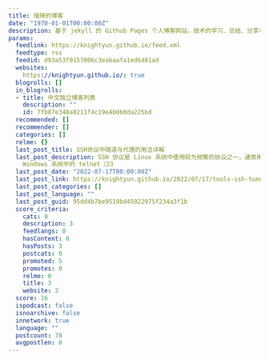 ```yaml
---
title: 瑝琦的博客
date: "1970-01-01T00:00:00Z"
description: 基于 jekyll 的 Github Pages 个人博客网站，技术的学习、总结、分享与提升
params:
  feedlink: https://knightyun.github.io/feed.xml
  feedtype: rss
  feedid: d93a53f0157006c3eabaafa1ed6481ad
  websites:
    https://knightyun.github.io/: true
  blogrolls: []
  in_blogrolls:
  - title: 中文独立博客列表
    description: ""
    id: 7fb87e348a8211f4c19e4b0b0da225bd
  recommended: []
  recommender: []
  categories: []
  relme: {}
  last_post_title: SSH协议中隧道与代理的用法详解
  last_post_description: SSH 协议是 Linux 系统中使用较为频繁的协议之一，通常用于远程管理主机或服务器，默认使用 22 端口，可类比
    Windows 系统中的 telnet（23
  last_post_date: "2022-07-17T00:00:00Z"
  last_post_link: https://knightyun.github.io/2022/07/17/tools-ssh-tunnel
  last_post_categories: []
  last_post_language: ""
  last_post_guid: 95dd4b7be9519bd45922975f234a3f1b
  score_criteria:
    cats: 0
    description: 3
    feedlangs: 0
    hasContent: 0
    hasPosts: 3
    postcats: 0
    promoted: 5
    promotes: 0
    relme: 0
    title: 3
    website: 2
  score: 16
  ispodcast: false
  isnoarchive: false
  innetwork: true
  language: ""
  postcount: 78
  avgpostlen: 0
---
```

